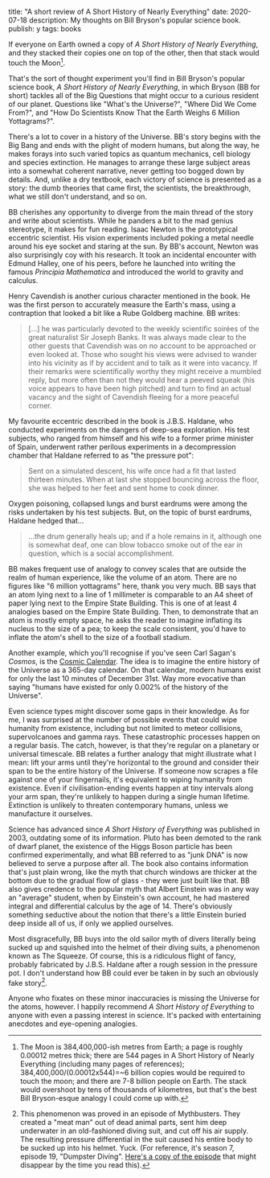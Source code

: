title: "A short review of A Short History of Nearly Everything"
date: 2020-07-18
description: My thoughts on Bill Bryson's popular science book.
publish: y
tags: books

If everyone on Earth owned a copy of *A Short History of Nearly Everything*, and they stacked their copies one on top of the other, then that stack would touch the Moon[^moon].

That's the sort of thought experiment you'll find in Bill Bryson's popular science book, *A Short History of Nearly Everything*, in which Bryson (BB for short) tackles all of the Big Questions that might occur to a curious resident of our planet. Questions like "What's the Universe?", "Where Did We Come From?", and "How Do Scientists Know That the Earth Weighs 6 Million Yottagrams?".

There's a lot to cover in a history of the Universe. BB's story begins with the Big Bang and ends with the plight of modern humans, but along the way, he makes forays into such varied topics as quantum mechanics, cell biology and species extinction. He manages to arrange these large subject areas into a somewhat coherent narrative, never getting too bogged down by details. And, unlike a dry textbook, each victory of science is presented as a story: the dumb theories that came first, the scientists, the breakthrough, what we still don't understand, and so on.

BB cherishes any opportunity to diverge from the main thread of the story and write about scientists. While he panders a bit to the mad genius stereotype, it makes for fun reading. Isaac Newton is the prototypical eccentric scientist. His vision experiments included poking a metal needle around his eye socket and staring at the sun. By BB's account, Newton was also surprisingly coy with his research. It took an incidental encounter with Edmund Halley, one of his peers, before he launched into writing the famous *Principia Mathematica* and introduced the world to gravity and calculus.

Henry Cavendish is another curious character mentioned in the book. He was the first person to accurately measure the Earth's mass, using a contraption that looked a bit like a Rube Goldberg machine. BB writes:

> [...] he was particularly devoted to the weekly scientific soirées of the great naturalist Sir Joseph Banks. It was always made clear to the other guests that Cavendish was on no account to be approached or even looked at. Those who sought his views were advised to wander into his vicinity as if by accident and to talk as it were into vacancy. If their remarks were scientifically worthy they might receive a mumbled reply, but more often than not they would hear a peeved squeak (his voice appears to have been high pitched) and turn to find an actual vacancy and the sight of Cavendish fleeing for a more peaceful corner.

My favourite eccentric described in the book is J.B.S. Haldane, who conducted experiments on the dangers of deep-sea exploration. His test subjects, who ranged from himself and his wife to a former prime minister of Spain, underwent rather perilous experiments in a decompression chamber that Haldane referred to as "the pressure pot":

> Sent on a simulated descent, his wife once had a fit that lasted thirteen minutes. When at last she stopped bouncing across the floor, she was helped to her feet and sent home to cook dinner.

Oxygen poisoning, collapsed lungs and burst eardrums were among the risks undertaken by his test subjects. But, on the topic of burst eardrums, Haldane hedged that...

> ...the drum generally heals up; and if a hole remains in it, although one is somewhat deaf, one can blow tobacco smoke out of the ear in question, which is a social accomplishment.

BB makes frequent use of analogy to convey scales that are outside the realm of human experience, like the volume of an atom. There are no figures like "6 million yottagrams" here, thank you very much. BB says that an atom lying next to a line of 1 millimeter is comparable to an A4 sheet of paper lying next to the Empire State Building. This is one of at least 4 analogies based on the Empire State Building. Then, to demonstrate that an atom is mostly empty space, he asks the reader to imagine inflating its nucleus to the size of a pea; to keep the scale consistent, you'd have to inflate the atom's shell to the size of a football stadium.

Another example, which you'll recognise if you've seen Carl Sagan's *Cosmos*, is the [Cosmic Calendar](https://en.wikipedia.org/wiki/Cosmic_Calendar). The idea is to imagine the entire history of the Universe as a 365-day calendar. On that calendar, modern humans exist for only the last 10 minutes of December 31st. Way more evocative than saying "humans have existed for only 0.002% of the history of the Universe".

Even science types might discover some gaps in their knowledge. As for me, I was surprised at the number of possible events that could wipe humanity from existence, including but not limited to meteor collisions, supervolcanoes and gamma rays. These catastrophic processes happen on a regular basis. The catch, however, is that they're regular on a planetary or universal timescale. BB relates a further analogy that might illustrate what I mean: lift your arms until they're horizontal to the ground and consider their span to be the entire history of the Universe. If someone now scrapes a file against one of your fingernails, it's equivalent to wiping humanity from existence. Even if civilisation-ending events happen at tiny intervals along your arm span, they're unlikely to happen during a single human lifetime. Extinction is unlikely to threaten contemporary humans, unless we manufacture it ourselves.

Science has advanced since *A Short History of Everything* was published in 2003, outdating some of its information. Pluto has been demoted to the rank of dwarf planet, the existence of the Higgs Boson particle has been confirmed experimentally, and what BB referred to as "junk DNA" is now believed to serve a purpose after all. The book also contains information that's just plain wrong, like the myth that church windows are thicker at the bottom due to the gradual flow of glass - they were just built like that. BB also gives credence to the popular myth that Albert Einstein was in any way an "average" student, when by Einstein's own account, he had mastered integral and differential calculus by the age of 14. There's obviously something seductive about the notion that there's a little Einstein buried deep inside all of us, if only we applied ourselves.

Most disgracefully, BB buys into the old sailor myth of divers literally being sucked up and squished into the helmet of their diving suits, a phenomenon known as The Squeeze. Of course, this is a ridiculous flight of fancy, probably fabricated by J.B.S. Haldane after a rough session in the pressure pot. I don't understand how BB could ever be taken in by such an obviously fake story[^myth].

Anyone who fixates on these minor inaccuracies is missing the Universe for the atoms, however. I happily recommend *A Short History of Everything* to anyone with even a passing interest in science. It's packed with entertaining anecdotes and eye-opening analogies.

[^moon]: The Moon is 384,400,000-ish metres from Earth; a page is roughly 0.00012 metres thick; there are 544 pages in A Short History of Nearly Everything (including many pages of references); 384,400,000/(0.00012x544)=~6 billion copies would be required to touch the moon; and there are 7-8 billion people on Earth. The stack would overshoot by tens of thousands of kilometres, but that's the best Bill Bryson-esque analogy I could come up with.

[^myth]: This phenomenon was proved in an episode of Mythbusters. They created a "meat man" out of dead animal parts, sent him deep underwater in an old-fashioned diving suit, and cut off his air supply. The resulting pressure differential in the suit caused his entire body to be sucked up into his helmet. Yuck. (For reference, it's season 7, episode 19, "Dumpster Diving". [Here's a copy of the episode](https://www.dailymotion.com/video/x2n8zuu) that might disappear by the time you read this).
